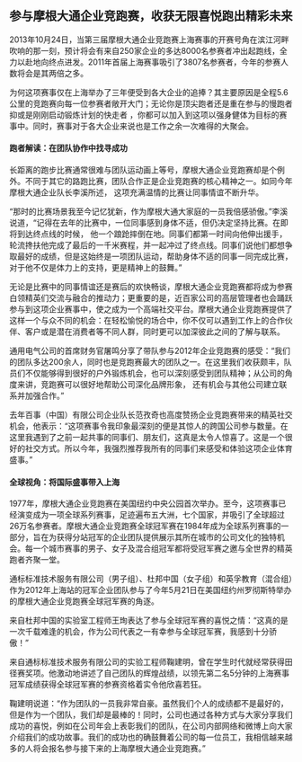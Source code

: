 ## 参与摩根大通企业竞跑赛，收获无限喜悦跑出精彩未来

2013年10月24日，当第三届摩根大通企业竞跑赛上海赛事的开赛号角在滨江河畔吹响的那一刻，预计将会有来自250家企业的多达8000名参赛者冲出起跑线，全力以赴地向终点进发。2011年首届上海赛事吸引了3807名参赛者，今年的参赛人数将会是其两倍之多。

为何这项赛事仅在上海举办了三年便受到各大企业的追捧？其主要原因是全程5.6公里的竞跑赛向每一位参赛者敞开大门；无论你是顶尖跑者还是重在参与的慢跑者抑或是刚刚启动锻炼计划的快走者 ，你都可以加入到这项以强身健体为目标的赛事中。同时，赛事对于各大企业来说也是工作之余一次难得的大聚会。

#### 跑者解读：在团队协作中找寻成功

长距离的跑步比赛通常很难与团队运动画上等号，摩根大通企业竞跑赛却是个例外。不同于其它的路跑比赛，团队合作正是企业竞跑赛的核心精神之一。如同今年摩根大通企业队长李溪所述， 这项充满温情的比赛让同事情谊不断升华。

“那时的比赛场景我至今记忆犹新，作为摩根大通大家庭的一员我倍感骄傲。”李溪说道，“记得在去年的比赛中，一位同事感到身体不适，但仍决定坚持比赛。在即将到达终点线的时候， 他一个踉跄摔倒在地。同事们都第一时间向他伸出援手，轮流搀扶他完成了最后的一千米赛程，并一起冲过了终点线。同事们说他们都想争取最好的成绩，但是这始终是一项团队运动，帮助身体不适的同事一同完成比赛，对于他不仅是体力上的支持，更是精神上的鼓舞。”

无论是比赛中的同事情谊还是赛后的欢快畅谈，摩根大通企业竞跑赛都将成为参赛白领精英们交流与融合的推动力；更重要的是，近百家公司的高层管理者也会踊跃参与到这项企业赛事中，使之成为一个高端社交平台。摩根大通企业竞跑赛提供了这样一个与众不同的机会：在轻松愉悦的场合中，你不仅可以遇到工作上的合作伙伴、客户或是潜在消费者等不同人群，同时更可以加深彼此之间的了解与联系。


通用电气公司的首席财务官屠鸣分享了带队参与2012年企业竞跑赛的感受：“我们的团队多达200余人，同时也是竞跑赛最大的团队之一。在这里我们收获颇丰，队员们不仅能够得到很好的户外锻炼机会，也可以深刻感受到团队精神；从公司的角度来讲，竞跑赛可以很好地帮助公司深化品牌形象， 还有机会与其他公司建立联系并加强合作。”

去年百事（中国）有限公司企业队长范孜奇也高度赞扬企业竞跑赛带来的精英社交机会，他表示：“这项赛事令我印象最深刻的便是其惊人的跨国公司参与数量。在这里我遇到了之前一起共事的同事们、朋友们，这真是太令人惊喜了。这是一个很好的社交方式。所以今年，我强烈推荐我所有的同事们来感受和体验这项企业体育盛事。”

#### 全球视角：将国际盛事带入上海

1977年，摩根大通企业竞跑赛在美国纽约中央公园首次举办。至今，这项赛事已经演变成为一项全球系列赛事，足迹遍布五大洲，七个国家，并吸引了全球超过26万名参赛者。摩根大通企业竞跑赛全球冠军赛在1984年成为全球系列赛事的一部分，旨在为获得分站冠军的企业团队提供展示其所在城市的公司文化的独特机会。每一个城市赛事的男子、女子及混合组冠军都将受冠军赛之邀与全世界的精英跑者齐聚一堂。

通标标准技术服务有限公司（男子组）、杜邦中国（女子组）和英孚教育（混合组）作为2012年上海站的冠军企业团队参与了今年5月21日在美国纽约州罗彻斯特举办的摩根大通企业竞跑赛全球冠军赛的角逐。

来自杜邦中国的实验室工程师王珣表达了参与全球冠军赛的喜悦之情：“这真的是一次千载难逢的机会，作为公司代表之一有幸参与全球冠军赛，我感到十分骄傲！”

来自通标标准技术服务有限公司的实验工程师鞠建明，曾在学生时代就经常获得田径赛奖项。他激动地讲述了自己团队的辉煌战绩，以领先第二名5分钟的上海赛事冠军成绩获得全球冠军赛的参赛资格着实令他欣喜若狂。

鞠建明说道：“作为团队的一员我非常自豪。虽然我们个人的成绩都不是最好的，但是作为一个团队，我们却是最棒的！同时，公司也通过各种方式与大家分享我们成功的喜悦，例如在公司年会上表彰我们的团队，在公司内部网络和微博上向大家介绍我们的成功故事。我们的成功也的确鼓舞着公司的每一位员工，我相信越来越多的人将会报名参与接下来的上海摩根大通企业竞跑赛。”

